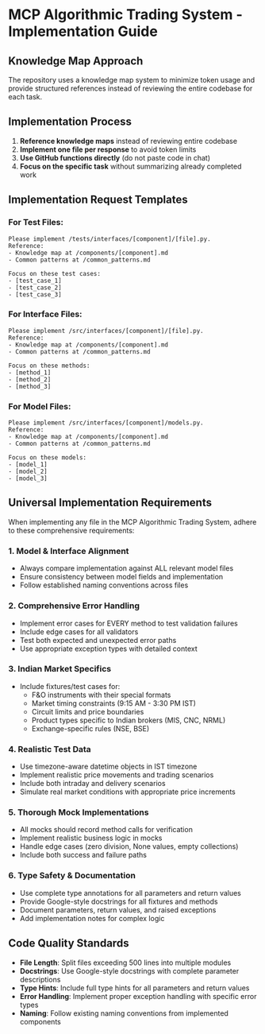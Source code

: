 # MCP Algorithmic Trading System - Implementation Guide

## Knowledge Map Approach

The repository uses a knowledge map system to minimize token usage and provide structured references instead of reviewing the entire codebase for each task.

## Implementation Process

1. **Reference knowledge maps** instead of reviewing entire codebase
2. **Implement one file per response** to avoid token limits
3. **Use GitHub functions directly** (do not paste code in chat)
4. **Focus on the specific task** without summarizing already completed work

## Implementation Request Templates

### For Test Files:
```
Please implement /tests/interfaces/[component]/[file].py.
Reference:
- Knowledge map at /components/[component].md
- Common patterns at /common_patterns.md

Focus on these test cases:
- [test_case_1]
- [test_case_2]
- [test_case_3]
```

### For Interface Files:
```
Please implement /src/interfaces/[component]/[file].py.
Reference:
- Knowledge map at /components/[component].md
- Common patterns at /common_patterns.md

Focus on these methods:
- [method_1]
- [method_2]
- [method_3]
```

### For Model Files:
```
Please implement /src/interfaces/[component]/models.py.
Reference:
- Knowledge map at /components/[component].md
- Common patterns at /common_patterns.md

Focus on these models:
- [model_1]
- [model_2]
- [model_3]
```

## Universal Implementation Requirements

When implementing any file in the MCP Algorithmic Trading System, adhere to these comprehensive requirements:

### 1. Model & Interface Alignment
- Always compare implementation against ALL relevant model files
- Ensure consistency between model fields and implementation
- Follow established naming conventions across files

### 2. Comprehensive Error Handling
- Implement error cases for EVERY method to test validation failures
- Include edge cases for all validators
- Test both expected and unexpected error paths
- Use appropriate exception types with detailed context

### 3. Indian Market Specifics
- Include fixtures/test cases for:
  - F&O instruments with their special formats
  - Market timing constraints (9:15 AM - 3:30 PM IST)
  - Circuit limits and price boundaries
  - Product types specific to Indian brokers (MIS, CNC, NRML)
  - Exchange-specific rules (NSE, BSE)

### 4. Realistic Test Data
- Use timezone-aware datetime objects in IST timezone
- Implement realistic price movements and trading scenarios
- Include both intraday and delivery scenarios
- Simulate real market conditions with appropriate price increments

### 5. Thorough Mock Implementations
- All mocks should record method calls for verification
- Implement realistic business logic in mocks
- Handle edge cases (zero division, None values, empty collections)
- Include both success and failure paths

### 6. Type Safety & Documentation
- Use complete type annotations for all parameters and return values
- Provide Google-style docstrings for all fixtures and methods
- Document parameters, return values, and raised exceptions
- Add implementation notes for complex logic

## Code Quality Standards

- **File Length**: Split files exceeding 500 lines into multiple modules
- **Docstrings**: Use Google-style docstrings with complete parameter descriptions
- **Type Hints**: Include full type hints for all parameters and return values
- **Error Handling**: Implement proper exception handling with specific error types
- **Naming**: Follow existing naming conventions from implemented components
